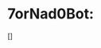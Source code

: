 # 7orNad0Bot:

[[](https://pafad.github.id/react-discord-widget/?serverId451929300598521876&showHeader=false&channelFontColor=#b846ef)]
